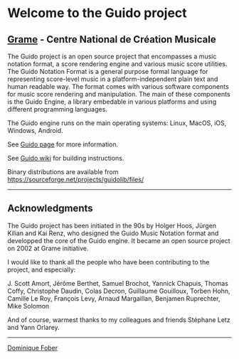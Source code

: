 Welcome to the Guido project
======================================================================

[Grame](http://www.grame.fr) - Centre National de Création Musicale
----------------------------------------------------------------------

The Guido project is an open source project that encompasses a music notation format, a score rendering engine and various music score utilities. The Guido Notation Format is a general purpose formal language for representing score-level music in a platform-independent plain text and human readable way. The format comes with various software components for music score rendering and manipulation. The main of these components is the Guido Engine, a library embedable in various platforms and using different programming languages.

The Guido engine runs on the main operating systems: Linux, MacOS, iOS, Windows, Android.

See [Guido page](http://guidolib.sourceforge.net/) for more information.

See [Guido wiki](https://github.com/grame-cncm/guidolib/wiki) for building instructions. 

Binary distributions are available from https://sourceforge.net/projects/guidolib/files/

----------------------------------------------------------------------

## Acknowledgments

The Guido project has been initiated in the 90s by Holger Hoos, Jürgen Kilian and Kai Renz, who designed the Guido Music Notation format and developped the core of the Guido engine. It became an open source project on 2002 at Grame initiative.

I would like to thank all the people who have been contributing to the project, and especially:

J. Scott Amort,
Jérôme Berthet,
Samuel Brochot,
Yannick Chapuis,
Thomas Coffy,
Christophe Daudin,
Colas Decron,
Guillaume Gouilloux,
Torben Hohn,
Camille Le Roy,
François Levy,
Arnaud Margaillan,
Benjamen Ruprechter,
Mike Solomon

And of course, warmest thanks to my colleagues and friends Stéphane Letz 
and Yann Orlarey.

---
[Dominique Fober](https://github.com/dfober)


